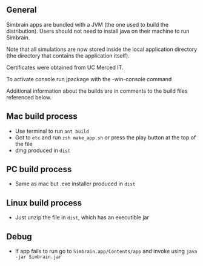 ## General 

Simbrain apps are bundled with a JVM (the one used to build the distribution). Users should not need to install java on their machine to run Simbrain.

Note that all simulations are now stored inside the local application directory (the directory that contains the application itself). 

Certificates were obtained from UC Merced IT.

To activate console run jpackage with the -win-console command

Additional information about the builds are in comments to the build files referenced below.

## Mac build process
- Use terminal to run `ant build`
- Got to `etc` and run `zsh make_app.sh` or press the play button at the top of the file
- dmg produced in `dist`

## PC build process 
- Same as mac but .exe installer produced in `dist`

## Linux build process
- Just unzip the file in `dist`, which has an executible jar 

## Debug
- If app fails to run go to `Simbrain.app/Contents/app` and invoke using `java -jar Simbrain.jar`
